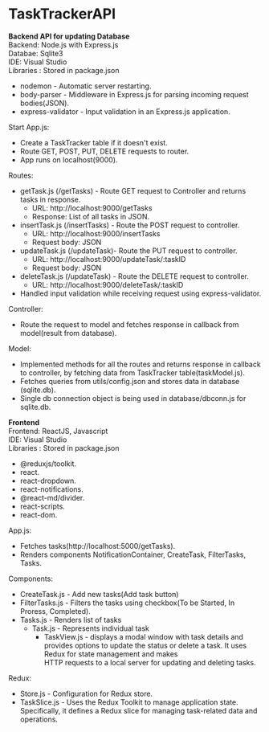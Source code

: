 # TaskTrackerAPI
****Backend API for updating Database****
 <br />
Backend: Node.js with Express.js <br />
Databae: Sqlite3 <br />
IDE: Visual Studio <br />
Libraries : Stored in package.json <br />
  * nodemon - Automatic server restarting.  <br />
  * body-parser - Middleware in Express.js for parsing incoming request bodies(JSON). <br />
  * express-validator - Input validation in an Express.js application. <br />

 Start App.js:
  * Create a TaskTracker table if it doesn't exist.
  * Route GET, POST, PUT, DELETE requests to router.
  * App runs on localhost(9000).

 Routes:
  * getTask.js (/getTasks) - Route GET request to Controller and returns tasks in response.
      * URL: http://localhost:9000/getTasks
      * Response: List of all tasks in JSON. 
  * insertTask.js (/insertTasks) - Route the POST request to controller.
      * URL: http://localhost:9000/insertTasks
      * Request body: JSON
  * updateTask.js (/updateTask)- Route the PUT request to controller.
      * URL: http://localhost:9000/updateTask/:taskID
      * Request body: JSON
  * deleteTask.js (/updateTask) - Route the DELETE request to controller.
       * URL: http://localhost:9000/deleteTask/:taskID
  * Handled input validation while receiving request using express-validator.

Controller:
 * Route the request to model and fetches response in callback from model(result from database).

Model:
 * Implemented methods for all the routes and returns response in callback to controller, by fetching data from TaskTracker table(taskModel.js).
 * Fetches queries from utils/config.json and stores data in database (sqlite.db).
 * Single db connection object is being used in database/dbconn.js for sqlite.db.

****Frontend****
 <br />
Frontend: ReactJS, Javascript <br />
IDE: Visual Studio <br />
Libraries : Stored in package.json <br />
  * @reduxjs/toolkit.  <br />
  * react. <br />
  * react-dropdown. <br />
  * react-notifications. <br />
  * @react-md/divider. <br />
  * react-scripts. <br/>
  * react-dom. <br/>

 App.js:
 * Fetches tasks(http://localhost:5000/getTasks).
 * Renders components NotificationContainer, CreateTask, FilterTasks, Tasks.

Components:
 * CreateTask.js - Add new tasks(Add task button)
 * FilterTasks.js - Filters the tasks using checkbox(To be Started, In Proress, Completed).
 * Tasks.js - Renders list of tasks
     * Task.js - Represents individual task
        * TaskView.js - displays a modal window with task details and provides options to update the status or delete a task. It uses Redux for state management and makes    
                        HTTP requests to a local server for updating and deleting tasks.

 Redux:
 * Store.js - Configuration for Redux store.
 * TaskSlice.js - Uses the Redux Toolkit to manage application state. Specifically, it defines a Redux slice for managing task-related data and operations.
